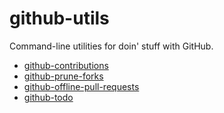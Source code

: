 # github-utils

Command-line utilities for doin' stuff with GitHub.

- [github-contributions](cmd/github-contributions)
- [github-prune-forks](cmd/github-prune-forks)
- [github-offline-pull-requests](cmd/github-offline-pull-requests)
- [github-todo](cmd/github-todo)
